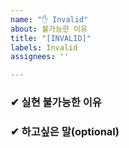 ```yaml
---
name: "✋ Invalid"
about: 불가능한 이유
title: "[INVALID]"
labels: Invalid
assignees: ''

---
```


### ✔ 실현 불가능한 이유



    
### ✔ 하고싶은 말(optional)

